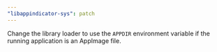 ```yaml
---
"libappindicator-sys": patch
---
```


Change the library loader to use the `APPDIR` environment variable if the running application is an AppImage file.
